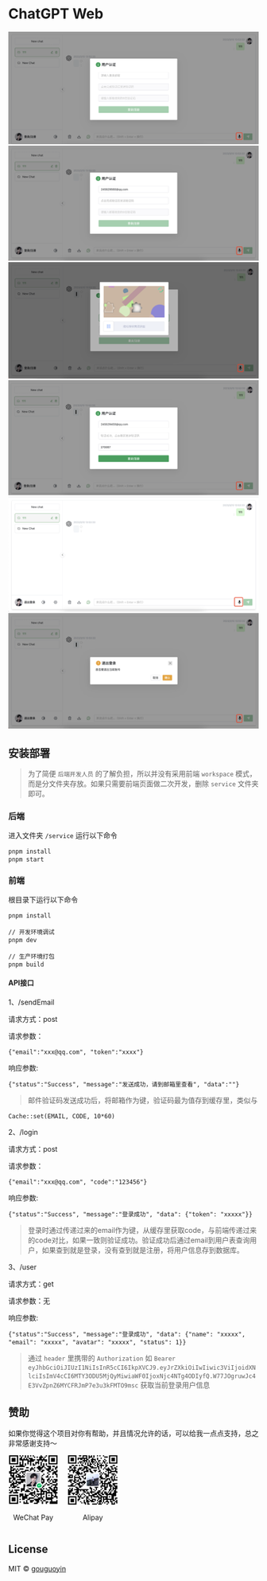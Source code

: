# ChatGPT Web

![cover](./docs/c1.png)
![cover2](./docs/c2.png)
![cover3](./docs/c3.png)
![cover4](./docs/c4.png)
![cover5](./docs/c5.png)
![cover6](./docs/c6.png)

## 安装部署

> 为了简便 `后端开发人员` 的了解负担，所以并没有采用前端 `workspace` 模式，而是分文件夹存放。如果只需要前端页面做二次开发，删除 `service` 文件夹即可。

### 后端

进入文件夹 `/service` 运行以下命令

```shell
pnpm install
pnpm start
```

### 前端
根目录下运行以下命令
```shell
pnpm install

// 开发环境调试
pnpm dev

// 生产环境打包
pnpm build
```

#### API接口

1、/sendEmail

请求方式：post

请求参数：

```shell
{"email":"xxx@qq.com", "token":"xxxx"}
```

响应参数:
```shell
{"status":"Success", "message":"发送成功，请到邮箱里查看", "data":""}
```

> 邮件验证码发送成功后，将邮箱作为键，验证码最为值存到缓存里，类似与
```shell
Cache::set(EMAIL, CODE, 10*60)
```
2、/login

请求方式：post

请求参数：

```shell
{"email":"xxx@qq.com", "code":"123456"}
```

响应参数:
```shell
{"status":"Success", "message":"登录成功", "data": {"token": "xxxxx"}}
```
> 登录时通过传递过来的email作为键，从缓存里获取code，与前端传递过来的code对比，如果一致则验证成功。验证成功后通过email到用户表查询用户，如果查到就是登录，没有查到就是注册，将用户信息存到数据库。

3、/user

请求方式：get

请求参数：无

响应参数:
```shell
{"status":"Success", "message":"登录成功", "data": {"name": "xxxxx", "email": "xxxxx", "avatar": "xxxxx", "status": 1}}
```
> 通过 `header` 里携带的 `Authorization` 如 `Bearer eyJhbGciOiJIUzI1NiIsInR5cCI6IkpXVCJ9.eyJrZXkiOiIwIiwic3ViIjoidXNlciIsImV4cCI6MTY3ODU5MjQyMiwiaWF0IjoxNjc4NTg4ODIyfQ.W77JOgruwJc4E3VvZpnZ6MYCFRJmP7e3u3kFMTO9msc` 获取当前登录用户信息

## 赞助

如果你觉得这个项目对你有帮助，并且情况允许的话，可以给我一点点支持，总之非常感谢支持～

<div style="display: flex; gap: 20px;">
	<div style="text-align: center">
		<img style="width: 100px" src="./docs/wechat.png" alt="微信" />
		<p>WeChat Pay</p>
	</div>
	<div style="text-align: center">
		<img style="width: 100px" src="./docs/alipay.png" alt="支付宝" />
		<p>Alipay</p>
	</div>
</div>

## License
MIT © [gouguoyin](./license)
